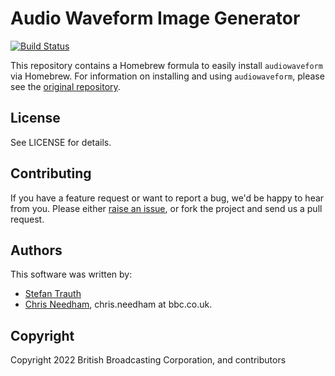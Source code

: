# Audio Waveform Image Generator

[![Build Status](https://travis-ci.org/bbc/homebrew-audiowaveform.svg?branch=master)](https://travis-ci.org/bbc/homebrew-audiowaveform)

This repository contains a Homebrew formula to easily install `audiowaveform` via Homebrew. For information on installing and using `audiowaveform`, please see the [original repository](https://github.com/bbc/audiowaveform).

## License

See LICENSE for details.

## Contributing

If you have a feature request or want to report a bug, we'd be happy to hear
from you. Please either
[raise an issue](https://github.com/bbc/homebrew-audiowaveform/issues), or fork the
project and send us a pull request.

## Authors

This software was written by:

* [Stefan Trauth](https://github.com/funkenstrahlen)
* [Chris Needham](https://github.com/chrisn), chris.needham at bbc.co.uk.

## Copyright

Copyright 2022 British Broadcasting Corporation, and contributors
